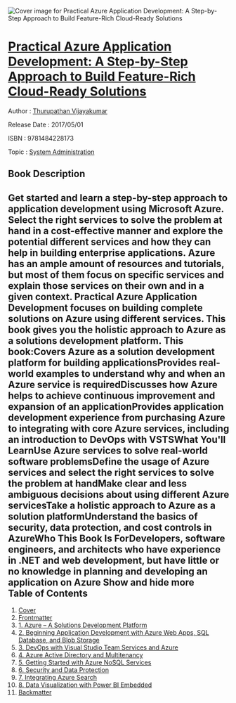 ![Cover image for Practical Azure Application Development: A Step-by-Step Approach to Build Feature-Rich Cloud-Ready Solutions](https://imgdetail.ebookreading.net/cover/cover/system_admin/EB9781484228173.jpg)

[Practical Azure Application Development: A Step-by-Step Approach to Build Feature-Rich Cloud-Ready Solutions](https://ebookreading.net/view/book/Practical+Azure+Application+Development%3A+A+Step-by-Step+Approach+to+Build+Feature-Rich+Cloud-Ready+Solutions-EB9781484228173_1.html "Practical Azure Application Development: A Step-by-Step Approach to Build Feature-Rich Cloud-Ready Solutions")
====================================================================================================================

Author : [Thurupathan Vijayakumar](https://ebookreading.net/search/author/Thurupathan+Vijayakumar)

Release Date : 2017/05/01

ISBN : 9781484228173

Topic : [System Administration](https://ebookreading.net/search/category/system-administration)

Book Description
-----------------

 Get started and learn a step-by-step approach to application development using Microsoft Azure. Select the right services to solve the problem at hand in a cost-effective manner and explore the potential different services and how they can help in building enterprise applications. Azure has an ample amount of resources and tutorials, but most of them focus on specific services and explain those services on their own and in a given context. Practical Azure Application Development focuses on building complete solutions on Azure using different services. This book gives you the holistic approach to Azure as a solutions development platform. This book:Covers Azure as a solution development platform for building applicationsProvides real-world examples to understand why and when an Azure service is requiredDiscusses how Azure helps to achieve continuous improvement and expansion of an applicationProvides application development experience from purchasing Azure to integrating with core Azure services, including an introduction to DevOps with VSTSWhat You'll LearnUse Azure services to solve real-world software problemsDefine the usage of Azure services and select the right services to solve the problem at handMake clear and less ambiguous decisions about using different Azure servicesTake a holistic approach to Azure as a solution platformUnderstand the basics of security, data protection, and cost controls in AzureWho This Book Is ForDevelopers, software engineers, and architects who have experience in .NET and web development, but have little or no knowledge in planning and developing an application on Azure        Show and hide more                
Table of Contents
-----------------

1. [Cover](https://ebookreading.net/view/book/Practical+Azure+Application+Development%3A+A+Step-by-Step+Approach+to+Build+Feature-Rich+Cloud-Ready+Solutions-EB9781484228173_1.html)
1. [Frontmatter](https://ebookreading.net/view/book/Practical+Azure+Application+Development%3A+A+Step-by-Step+Approach+to+Build+Feature-Rich+Cloud-Ready+Solutions-EB9781484228173_2.html)
1. [1. Azure – A Solutions Development Platform](https://ebookreading.net/view/book/Practical+Azure+Application+Development%3A+A+Step-by-Step+Approach+to+Build+Feature-Rich+Cloud-Ready+Solutions-EB9781484228173_3.html)
1. [2. Beginning Application Development with Azure Web Apps, SQL Database, and Blob Storage](https://ebookreading.net/view/book/Practical+Azure+Application+Development%3A+A+Step-by-Step+Approach+to+Build+Feature-Rich+Cloud-Ready+Solutions-EB9781484228173_4.html)
1. [3. DevOps with Visual Studio Team Services and Azure](https://ebookreading.net/view/book/Practical+Azure+Application+Development%3A+A+Step-by-Step+Approach+to+Build+Feature-Rich+Cloud-Ready+Solutions-EB9781484228173_5.html)
1. [4. Azure Active Directory and Multitenancy](https://ebookreading.net/view/book/Practical+Azure+Application+Development%3A+A+Step-by-Step+Approach+to+Build+Feature-Rich+Cloud-Ready+Solutions-EB9781484228173_6.html)
1. [5. Getting Started with Azure NoSQL Services](https://ebookreading.net/view/book/Practical+Azure+Application+Development%3A+A+Step-by-Step+Approach+to+Build+Feature-Rich+Cloud-Ready+Solutions-EB9781484228173_7.html)
1. [6. Security and Data Protection](https://ebookreading.net/view/book/Practical+Azure+Application+Development%3A+A+Step-by-Step+Approach+to+Build+Feature-Rich+Cloud-Ready+Solutions-EB9781484228173_8.html)
1. [7. Integrating Azure Search](https://ebookreading.net/view/book/Practical+Azure+Application+Development%3A+A+Step-by-Step+Approach+to+Build+Feature-Rich+Cloud-Ready+Solutions-EB9781484228173_9.html)
1. [8. Data Visualization with Power BI Embedded](https://ebookreading.net/view/book/Practical+Azure+Application+Development%3A+A+Step-by-Step+Approach+to+Build+Feature-Rich+Cloud-Ready+Solutions-EB9781484228173_10.html)
1. [Backmatter](https://ebookreading.net/view/book/Practical+Azure+Application+Development%3A+A+Step-by-Step+Approach+to+Build+Feature-Rich+Cloud-Ready+Solutions-EB9781484228173_11.html)
